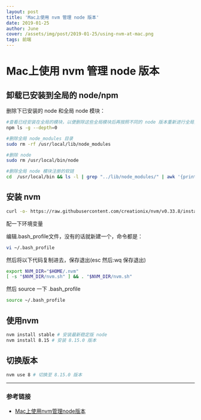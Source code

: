 ```yaml
---
layout: post
title: 'Mac上使用 nvm 管理 node 版本'
date: 2019-01-25
author: June
cover: /assets/img/post/2019-01-25/using-nvm-at-mac.png
tags: 前端
---
```


# Mac上使用 nvm 管理 node 版本

## 卸载已安装到全局的 node/npm

删除下已安装的 node 和全局 node 模块：
```bash
#查看已经安装在全局的模块，以便删除这些全局模块后再按照不同的 node 版本重新进行全局安装
npm ls -g --depth=0

#删除全局 node_modules 目录
sudo rm -rf /usr/local/lib/node_modules

#删除 node
sudo rm /usr/local/bin/node

#删除全局 node 模块注册的软链
cd  /usr/local/bin && ls -l | grep "../lib/node_modules/" | awk '{print $9}'| xargs rm
```

## 安装 nvm

```bash
curl -o- https://raw.githubusercontent.com/creationix/nvm/v0.33.8/install.sh | bash
```
配一下环境变量

编辑.bash_profile文件，没有的话就新建一个，命令都是：

```bash
vi ~/.bash_profile
```

然后将以下代码复制进去，保存退出(esc 然后:wq 保存退出)

```bash
export NVM_DIR="$HOME/.nvm"
[ -s "$NVM_DIR/nvm.sh" ] && . "$NVM_DIR/nvm.sh"
```

然后 source 一下 .bash_profile

```bash
source ~/.bash_profile
```

## 使用nvm

```bash
nvm install stable # 安装最新稳定版 node
nvm install 8.15 # 安装 8.15.0 版本
```

## 切换版本

```bash
nvm use 8 # 切换至 8.15.0 版本
```
---
### 参考链接

* [Mac上使用nvm管理node版本](https://www.jianshu.com/p/04d31f6c22bd)
